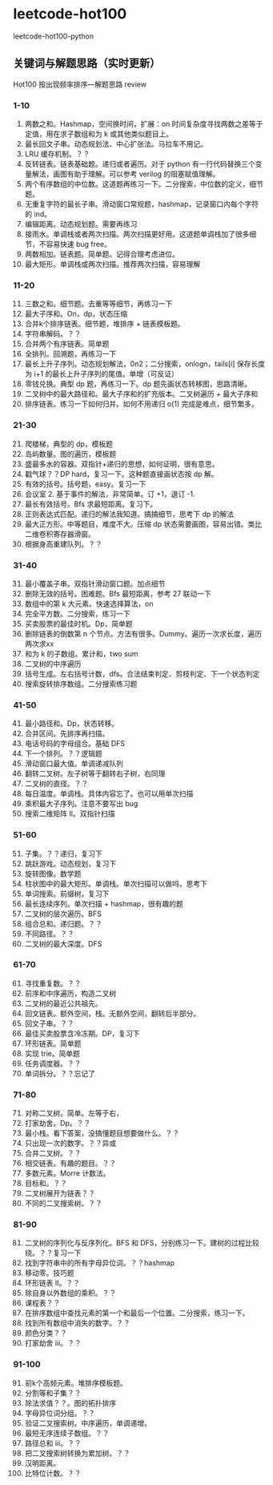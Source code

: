 # leetcode-hot100
leetcode-hot100-python

## 关键词与解题思路（实时更新）

Hot100 按出现频率排序—解题思路 review

### 1-10
1.	两数之和。Hashmap，空间换时间，扩展：on 时间复杂度寻找两数之差等于定值，用在求子数组和为 k 或其他类似题目上。
2.	最长回文子串。动态规划法、中心扩张法。马拉车不用记。
3.	LRU 缓存机制。？？
4.	反转链表。链表基础题。递归或者遍历。对于 python 有一行代码替换三个变量解法，画图有助于理解。可以参考 verilog 的阻塞赋值理解。
5.	两个有序数组的中位数。这道题再练习一下。二分搜索，中位数的定义，细节题。
6.	无重复字符的最长子串。滑动窗口常规题，hashmap，记录窗口内每个字符的 ind。
7.	编辑距离。动态规划题。需要再练习
8.	接雨水。单调栈或者两次扫描。两次扫描更好用。这道题单调栈加了很多细节，不容易快速 bug free。
9.	两数相加。链表题。简单题。记得合理考虑进位。
10.	最大矩形。单调栈或两次扫描。推荐两次扫描，容易理解

### 11-20
11.	三数之和。细节题。去重等等细节，再练习一下
12.	最大子序和。On，dp，状态压缩
13.	合并k个排序链表。细节题，堆排序 + 链表模板题。
14.	字符串解码。？？
15.	合并两个有序链表。简单题
16.	全排列。回溯题，再练习一下
17.	最长上升子序列。动态规划解法，0n2；二分搜索，onlogn，tails[i] 保存长度为 i+1 的最长上升子序列的尾值。单增（可反证）
18.	零钱兑换。典型 dp 题，再练习一下。dp 题先画状态转移图，思路清晰。
19.	二叉树中的最大路径和。最大子序和的扩充版本。二叉树遍历 + 最大子序和
20.	排序链表。练习一下如何归并。如何不用递归 o(1) 完成是难点，细节繁多。

### 21-30
21.	爬楼梯，典型的 dp，模板题
22.	岛屿数量。图的遍历，模板题
23.	盛最多水的容器。双指针+递归的思想，如何证明，很有意思。
24.	戳气球？？DP hard，复习一下。这种题直接画状态按 dp 解。
25.	有效的括号。括号题，easy。复习一下
26.	会议室 2. 基于事件的解法，非常简单。订 +1，退订 -1.
27.	最长有效括号。Bfs 求最短距离。复习下。
28.	正则表达式匹配。递归的解法我知道。搞搞细节，思考下 dp 的解法
29.	最大正方形。中等题目，难度不大。压缩 dp 状态需要画图，容易出错。类比二维卷积寄存器滑窗。
30.	根据身高重建队列。？？

### 31-40
31.	最小覆盖子串。双指针滑动窗口题。加点细节
32.	删除无效的括号。困难题。Bfs 最短距离，参考 27 联动一下
33.	数组中的第 k 大元素。快速选择算法，on
34.	完全平方数。二分搜索，练习一下
35.	买卖股票的最佳时机。Dp，简单题
36.	删除链表的倒数第 n 个节点。方法有很多。Dummy。遍历一次求长度，遍历两次求xx
37.	和为 k 的子数组。累计和，two sum
38.	二叉树的中序遍历
39.	括号生成。左右括号计数，dfs。合法结束判定、剪枝判定、下一个状态判定
40.	搜索旋转排序数组。二分搜索练习题

### 41-50
41.	最小路径和。Dp，状态转移。
42.	合并区间。先排序再扫描。
43.	电话号码的字母组合。基础 DFS
44.	下一个排列。？？逻辑题
45.	滑动窗口最大值。单调递减队列
46.	翻转二叉树。左子树等于翻转右子树，右同理
47.	二叉树的直径。？？
48.	每日温度。单调栈。具体内容忘了。也可以用单次扫描
49.	乘积最大子序列。注意不要写出 bug
50.	搜索二维矩阵 II。双指针扫描

### 51-60
51.	子集。？？递归，复习下
52.	跳跃游戏。动态规划，复习下
53.	旋转图像。数学题
54.	柱状图中的最大矩形。单调栈。单次扫描可以做吗，思考下
55.	单词搜索。前缀树，复习下
56.	最长连续序列。单次扫描 + hashmap，很有趣的题
57.	二叉树的层次遍历。BFS
58.	组合总和。递归题。？？
59.	不同路径。？？
60.	二叉树的最大深度。DFS

### 61-70
61.	寻找重复数。？？
62.	前序和中序遍历，构造二叉树
63.	二叉树的最近公共祖先。
64.	回文链表。额外空间，栈。无额外空间，翻转后半部分。
65.	回文子串。？？
66.	最佳买卖股票含冷冻期。DP，复习下
67.	环形链表。简单题
68.	实现 trie。简单题
69.	任务调度器。？？
70.	单词拆分。？？忘记了

### 71-80
71.	对称二叉树。简单。左等于右，
72.	打家劫舍。Dp。？？
73.	最小栈。看下答案，没搞懂题目想要做什么。？？
74.	只出现一次的数字。？？异或
75.	合并二叉树。？？
76.	相交链表。有趣的题目。？？
77.	多数元素。Morre 计数法。
78.	目标和。？？
79.	二叉树展开为链表？？
80.	不同的二叉搜索树。？？

### 81-90
81.	二叉树的序列化与反序列化。BFS 和 DFS，分别练习一下。建树的过程比较绕。？？复习一下
82.	找到字符串中的所有字母异位词。？？hashmap
83.	移动零。技巧题
84.	环形链表 II。？？
85.	除自身以外数组的乘积。？？
86.	课程表？？
87.	在排序数组中查找元素的第一个和最后一个位置。二分搜索，练习一下。
88.	找到所有数组中消失的数字。？？
89.	颜色分类？？
90.	打家劫舍 iii。？？

### 91-100
91.	前k个高频元素。堆排序模板题。
92.	分割等和子集？？
93.	除法求值？？。图的拓扑排序
94.	字母异位词分组。？？
95.	验证二叉搜索树。中序遍历，单调递增。
96.	最短无序连续子数组。？？
97.	路径总和 iii。？？
98.	把二叉搜索树转换为累加树。？？
99.	汉明距离。
100.	比特位计数。？？
